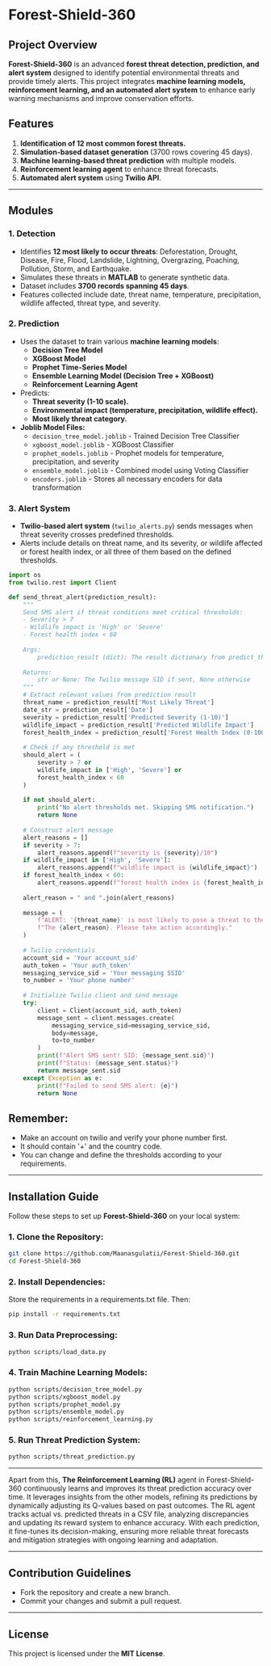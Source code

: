 # Forest-Shield-360

## Project Overview
**Forest-Shield-360** is an advanced **forest threat detection, prediction, and alert system** designed to identify potential environmental threats and provide timely alerts. This project integrates **machine learning models, reinforcement learning, and an automated alert system** to enhance early warning mechanisms and improve conservation efforts.


## Features
1. **Identification of 12 most common forest threats.**
2. **Simulation-based dataset generation** (3700 rows covering 45 days).
3. **Machine learning-based threat prediction** with multiple models.
4. **Reinforcement learning agent** to enhance threat forecasts.
5. **Automated alert system** using **Twilio API**.

---
## Modules
### 1. Detection
- Identifies **12 most likely to occur threats**: Deforestation, Drought, Disease, Fire, Flood, Landslide, Lightning, Overgrazing, Poaching, Pollution, Storm, and Earthquake.
- Simulates these threats in **MATLAB** to generate synthetic data.
- Dataset includes **3700 records spanning 45 days**.
- Features collected include date, threat name, temperature, precipitation, wildlife affected, threat type, and severity.

### 2. Prediction
- Uses the dataset to train various **machine learning models**:
  - **Decision Tree Model**
  - **XGBoost Model**
  - **Prophet Time-Series Model**
  - **Ensemble Learning Model (Decision Tree + XGBoost)**
  - **Reinforcement Learning Agent**
- Predicts:
  - **Threat severity (1-10 scale).**
  - **Environmental impact (temperature, precipitation, wildlife effect).**
  - **Most likely threat category.**
- **Joblib Model Files:**
  - `decision_tree_model.joblib` - Trained Decision Tree Classifier
  - `xgboost_model.joblib` - XGBoost Classifier
  - `prophet_models.joblib` - Prophet models for temperature, precipitation, and severity
  - `ensemble_model.joblib` - Combined model using Voting Classifier
  - `encoders.joblib` - Stores all necessary encoders for data transformation

### 3. Alert System
- **Twilio-based alert system** (`twilio_alerts.py`) sends messages when threat severity crosses predefined thresholds.
- Alerts include details on threat name, and its severity, or wildlife affected or forest health index, or all three of them based on the defined thresholds.

```python
import os
from twilio.rest import Client

def send_threat_alert(prediction_result):
    """
    Send SMS alert if threat conditions meet critical thresholds:
    - Severity > 7
    - Wildlife impact is 'High' or 'Severe'
    - Forest health index < 60
    
    Args:
        prediction_result (dict): The result dictionary from predict_threats()
    
    Returns:
        str or None: The Twilio message SID if sent, None otherwise
    """
    # Extract relevant values from prediction result
    threat_name = prediction_result['Most Likely Threat']
    date_str = prediction_result['Date']
    severity = prediction_result['Predicted Severity (1-10)']
    wildlife_impact = prediction_result['Predicted Wildlife Impact']
    forest_health_index = prediction_result['Forest Health Index (0-100)']
    
    # Check if any threshold is met
    should_alert = (
        severity > 7 or 
        wildlife_impact in ['High', 'Severe'] or 
        forest_health_index < 60
    )
    
    if not should_alert:
        print("No alert thresholds met. Skipping SMS notification.")
        return None
    
    # Construct alert message
    alert_reasons = []
    if severity > 7:
        alert_reasons.append(f"severity is {severity}/10")
    if wildlife_impact in ['High', 'Severe']:
        alert_reasons.append(f"wildlife impact is {wildlife_impact}")
    if forest_health_index < 60:
        alert_reasons.append(f"forest health index is {forest_health_index}")
    
    alert_reason = " and ".join(alert_reasons)
    
    message = (
        f"ALERT: '{threat_name}' is most likely to pose a threat to the forest on {date_str}. "
        f"The {alert_reason}. Please take action accordingly."
    )
    
    # Twilio credentials
    account_sid = 'Your account_sid'
    auth_token = 'Your auth_token'
    messaging_service_sid = 'Your messaging SSID'
    to_number = 'Your phone number' 
    
    # Initialize Twilio client and send message
    try:
        client = Client(account_sid, auth_token)
        message_sent = client.messages.create(
            messaging_service_sid=messaging_service_sid,
            body=message,
            to=to_number
        )
        print(f"Alert SMS sent! SID: {message_sent.sid}")
        print(f"Status: {message_sent.status}")
        return message_sent.sid
    except Exception as e:
        print(f"Failed to send SMS alert: {e}")
        return None
```

## Remember: 
- Make an account on twilio and verify your phone number first.
- It should contain '+' and the country code.
- You can change and define the thresholds according to your requirements.

---
## Installation Guide
Follow these steps to set up **Forest-Shield-360** on your local system:

### 1. Clone the Repository:
```bash
git clone https://github.com/Maanasgulatii/Forest-Shield-360.git
cd Forest-Shield-360
```

### 2. Install Dependencies:
 Store the requirements in a requirements.txt file. Then:
```bash
pip install -r requirements.txt
```

### 3. Run Data Preprocessing:
```bash
python scripts/load_data.py
```

### 4. Train Machine Learning Models:
```bash
python scripts/decision_tree_model.py
python scripts/xgboost_model.py
python scripts/prophet_model.py
python scripts/ensemble_model.py
python scripts/reinforcement_learning.py
```

### 5. Run Threat Prediction System:
```bash
python scripts/threat_prediction.py
```

---
Apart from this, **The Reinforcement Learning (RL)** agent in Forest-Shield-360 continuously learns and improves its threat prediction accuracy over time. It leverages insights from the other models, refining its predictions by dynamically adjusting its Q-values based on past outcomes. The RL agent tracks actual vs. predicted threats in a CSV file, analyzing discrepancies and updating its reward system to enhance accuracy. With each prediction, it fine-tunes its decision-making, ensuring more reliable threat forecasts and mitigation strategies with ongoing learning and adaptation. 

---
## Contribution Guidelines
- Fork the repository and create a new branch.
- Commit your changes and submit a pull request.

---
## License
This project is licensed under the **MIT License**.

